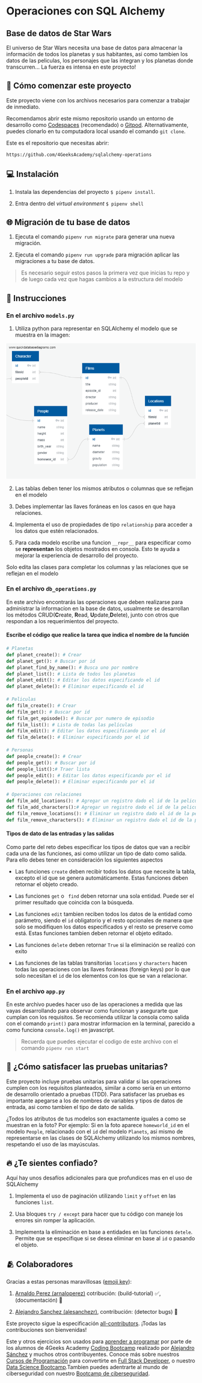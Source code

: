 <!--hide-->
# Operaciones con SQL Alchemy
<!--endhide-->

## Base de datos de Star Wars
El universo de Star Wars necesita una base de datos para almacenar la información de todos los planetas y sus habitantes, asi como tambien los datos de las peliculas, los personajes que las integran y los planetas donde transcurren... La fuerza es intensa en este proyecto!

## 🌱 Cómo comenzar este proyecto

Este proyecto viene con los archivos necesarios para comenzar a trabajar de inmediato.

Recomendamos abrir este mismo repositorio usando un entorno de desarrollo como [Codespaces](https://4geeks.com/es/lesson/tutorial-de-github-codespaces) (recomendado) o [Gitpod](https://4geeks.com/es/lesson/como-utilizar-gitpod). Alternativamente, puedes clonarlo en tu computadora local usando el comando `git clone`.

Este es el repositorio que necesitas abrir:

```txt
https://github.com/4GeeksAcademy/sqlalchemy-operations
```

## 💻 Instalación

1. Instala las dependencias del proyecto `$ pipenv install`.

2. Entra dentro del *virtual environment* `$ pipenv shell`

## 🌐 Migración de tu base de datos

1. Ejecuta el comando `pipenv run migrate` para generar una nueva migración.

2. Ejecuta el comando `pipenv run upgrade` para migración aplicar las migraciones a tu base de datos.

> Es necesario seguir estos pasos la primera vez que inicias tu repo y de luego cada vez que hagas cambios a la estructura del modelo

<!-- ## ✅ Autoevaluación

+ Evalúa tu código con el comando `$ pipenv run test` -->

## 📝 Instrucciones

### En el archivo `models.py`

1. Utiliza python para representar en SQLAlchemy el modelo que se muestra en la imagen:

![Modelo de base de datos de Star Wars](https://raw.githubusercontent.com/4GeeksAcademy/sqlalchemy-operations/master/docs/assets/model.png)

2. Las tablas deben tener los mismos atributos o columnas que se reflejan en el modelo

3. Debes implementar las llaves foráneas en los casos en que haya relaciones.

4. Implementa el uso de propiedades de tipo `relationship` para acceder a los datos que estén relacionados.

5. Para cada modelo escribe una funcion `__repr__` para especificar como se **representan** los objetos mostrados en consola. Esto te ayuda a mejorar la experiencia de desarrollo del proyecto.

Solo edita las clases para completar los columnas y las relaciones que se reflejan en el modelo

### En el archivo `db_operations.py`

En este archivo encontrarás las operaciones que deben realizarse para administrar la informacíon en la base de datos, usualmente se desarrollan los métodos CRUD(**C**reate, **R**ead, **U**pdate,**D**elete), junto con otros que respondan a los requerimientos del proyecto.

#### Escribe el código que realice la tarea que indica el nombre de la función

```python
# Planetas
def planet_create(): # Crear
def planet_get(): # Buscar por id
def planet_find_by_name(): # Busca uno por nombre
def planet_list(): # Lista de todos los planetas
def planet_edit(): # Editar los datos especificando el id
def planet_delete(): # Eliminar especificando el id

# Peliculas
def film_create(): # Crear
def film_get(): # Buscar por id
def film_get_episode(): # Buscar por numero de episodio
def film_list(): # Lista de todas las películas
def film_edit(): # Editar los datos especificando por el id
def film_delete(): # Eliminar especificando por el id

# Personas
def people_create(): # Crear
def people_get(): # Buscar por id
def people_list():# Traer lista
def people_edit(): # Editar los datos especificando por el id
def people_delete(): # Eliminar especificando por el id

# Operaciones con relaciones
def film_add_locations(): # Agregar un registro dado el id de la pelicula y el id del planeta
def film_add_characters():# Agregar un registro dado el id de la pelicula y el id de la persona
def film_remove_locations(): # Eliminar un registro dado el id de la pelicula y el id del planeta
def film_remove_characters(): # Eliminar un registro dado el id de la pelicula y el id de la persona
```

#### Tipos de dato de las entradas y las salidas

Como parte del reto debes especificar los tipos de datos que van a recibir cada una de las funciones, asi como utilizar un tipo de dato como salida. Para ello debes tener en consideración los siguientes aspectos

- Las funciones `create` deben recibir todos los datos que necesite la tabla, excepto el id que se genera automáticamente. Estas funciones deben retornar el objeto creado.

- Las funciones `get` o ` find` deben retornar una sola entidad. Puede ser el primer resultado que coincida con la búsqueda.

- Las funciones `edit` tambien reciben todos los datos de la entidad como parámetro, siendo el `id` obligatorio y el resto opcionales de manera que solo se modifiquen los datos especificados y el resto se preserve como está. Estas funciones tambien deben retornar el objeto editado.

- Las funciones `delete` deben retornar `True` si la eliminación se realizó con exito

- Las funciones de las tablas transitorias `locations` y `characters` hacen todas las operaciones con las llaves foráneas (foreign keys) por lo que solo necesitan el `id` de los elementos con los que se van a relacionar.

### En el archivo `app.py`

En este archivo puedes hacer uso de las operaciones a medida que las vayas desarrollando para observar como funcionan y asegurarte que cumplan con los requisitos. Se recomienda utilizar la consola como salida con el comando `print()` para mostrar informacion en la terminal, parecido a como funciona `console.log()` en javascript.

> Recuerda que puedes ejecutar el codigo de este archivo con el comando `pipenv run start`


## 🧪 ¿Cómo satisfacer las pruebas unitarias?

Este proyecto incluye pruebas unitarias para validar si las operaciones cumplen con los requisitos planteados, similar a como sería en un entorno de desarrollo orientado a pruebas (TDD). Para satisfacer las pruebas es importante apegarse a  los de nombres de variables y tipos de datos de entrada, asi como tambien el tipo de dato de salida.

¿Todos los atributos de tus modelos son exactamente iguales a como se muestran en la foto? Por ejemplo: Si en la foto aparece `homeworld_id` en el modelo `People`, relacionado con el `id` del modelo `Planets`, asi mismo de representarse en las clases de SQLAlchemy utilizando los mismos nombres, respetando el uso de las mayúsculas.

## 🔥 ¿Te sientes confiado?

Aquí hay unos desafíos adicionales para que profundices mas en el uso de SQLAlchemy

1. Implementa el uso de paginación utilizando `limit` y `offset` en las funciones `list`.

2. Usa bloques `try / except` para hacer que tu código con maneje los errores sin romper la aplicación.

3. Implementa la eliminación en base a entidades en las funciones `detele`. Permite que se especifique si se desea eliminar en base al `id` o pasando el objeto.


<!-- hide -->

## 🫂 Colaboradores

Gracias a estas personas maravillosas ([emoji key](https://github.com/kentcdodds/all-contributors#emoji-key)):

1. [Arnaldo Perez (arnaloperez)](https://github.com/arnaloperez) cotribución: (build-tutorial) ✅, (documentación) 📖
  
2. [Alejandro Sanchez (alesanchezr)](https://github.com/alesanchezr),  contribución: (detector bugs) 🐛


Este proyecto sigue la especificación [all-contributors](https://github.com/kentcdodds/all-contributors). ¡Todas las contribuciones son bienvenidas!

Este y otros ejercicios son usados para [aprender a programar](https://4geeksacademy.com/es/aprender-a-programar/aprender-a-programar-desde-cero) por parte de los alumnos de 4Geeks Academy [Coding Bootcamp](https://4geeksacademy.com/us/coding-bootcamp) realizado por [Alejandro Sánchez](https://twitter.com/alesanchezr) y muchos otros contribuyentes. Conoce más sobre nuestros [Cursos de Programación](https://4geeksacademy.com/es/curso-de-programacion-desde-cero?lang=es) para convertirte en [Full Stack Developer](https://4geeksacademy.com/es/coding-bootcamps/desarrollador-full-stack/?lang=es), o nuestro [Data Science Bootcamp](https://4geeksacademy.com/es/coding-bootcamps/curso-datascience-machine-learning).Tambien puedes adentrarte al mundo de ciberseguridad con nuestro [Bootcamp de ciberseguridad](https://4geeksacademy.com/es/coding-bootcamps/curso-ciberseguridad).
<!-- endhide -->